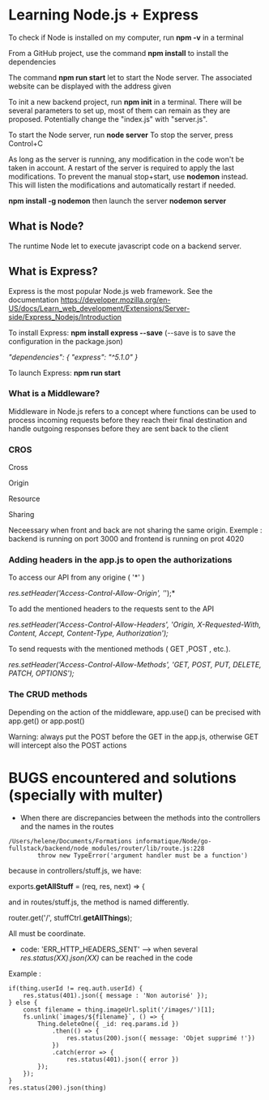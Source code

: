 # Learning Node.js + Express

To check if Node is installed on my computer, run **npm -v** in a terminal

From a GitHub project, use the command **npm install** to install the dependencies

The command **npm run start** let to start the Node server. The associated website can be displayed with the address given

To init a new backend project, run **npm init** in a terminal. There will be several parameters to set up, most of them can remain as they are proposed. Potentially change the "index.js" with "server.js".

To start the Node server, run **node server**
To stop the server, press Control+C

As long as the server is running, any modification in the code won't be taken in account. A restart of the server is required to apply the last modifications. To prevent the manual stop+start, use **nodemon** instead. This will listen the modifications and automatically restart if needed.

**npm install -g nodemon** then launch the server **nodemon server**

## What is Node?

The runtime Node let to execute javascript code on a backend server.

## What is Express?

Express is the most popular Node.js web framework. See the documentation https://developer.mozilla.org/en-US/docs/Learn_web_development/Extensions/Server-side/Express_Nodejs/Introduction

To install Express: **npm install express --save** (--save is to save the configuration in the package.json)

*"dependencies": {
    "express": "^5.1.0"
  }*

To launch Express: **npm run start** 

### What is a Middleware?

Middleware in Node.js refers to a concept where functions can be used to process incoming requests before they reach their final destination and handle outgoing responses before they are sent back to the client

### CROS
Cross

Origin

Resource

Sharing

Neceessary when front and back are not sharing the same origin. Exemple : backend is running on port 3000 and frontend is running on prot 4020

### Adding headers in the app.js to open the authorizations

To access our API from any origine ( '*' )

*res.setHeader('Access-Control-Allow-Origin', '*');*

To add the mentioned headers to the requests sent to the API

*res.setHeader('Access-Control-Allow-Headers', 'Origin, X-Requested-With, Content, Accept, Content-Type, Authorization');*

To send requests with the mentioned methods ( GET ,POST , etc.).

*res.setHeader('Access-Control-Allow-Methods', 'GET, POST, PUT, DELETE, PATCH, OPTIONS');*

### The CRUD methods

Depending on the action of the middleware, app.use() can be precised with app.get() or app.post()

Warning: always put the POST before the GET in the app.js, otherwise GET will intercept also the POST actions

# BUGS encountered and solutions (specially with multer)

+ When there are discrepancies between the methods into the controllers and the names in the routes

```
/Users/helene/Documents/Formations informatique/Node/go-fullstack/backend/node_modules/router/lib/route.js:228
        throw new TypeError('argument handler must be a function')
```

because in controllers/stuff.js, we have:

exports.**getAllStuff** = (req, res, next) => {

and in routes/stuff.js, the method is named differently.

router.get('/', stuffCtrl.**getAllThings**);

All must be coordinate.

+ code: 'ERR_HTTP_HEADERS_SENT' --> when several *res.status(XX).json(XX)* can be reached in the code

Example :

```
if(thing.userId != req.auth.userId) {
    res.status(401).json({ message : 'Non autorisé' });
} else {
    const filename = thing.imageUrl.split('/images/')[1];
    fs.unlink(`images/${filename}`, () => {
        Thing.deleteOne({ _id: req.params.id })
            .then(() => {
                res.status(200).json({ message: 'Objet supprimé !'})
            })
            .catch(error => {
                res.status(401).json({ error })
        });
    });
}
res.status(200).json(thing)
```
